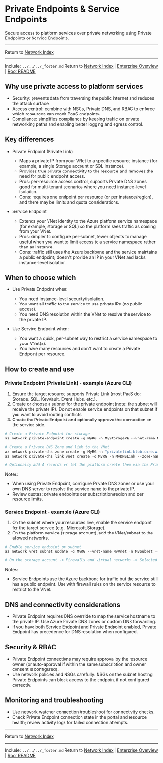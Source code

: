 ﻿---
Last Reviewed: 2025-09-04
Tags: private-endpoints, service-endpoints, azure
---
# Private Endpoints & Service Endpoints

Secure access to platform services over private networking using Private Endpoints or Service Endpoints.

---
Return to [Network Index](../_index.md)

---
Include: `../../../_footer.md`
Return to [Network Index](../_index.md) | [Enterprise Overview](../_index.md) | [Root README](../../README.md)

## Why use private access to platform services

- Security: prevents data from traversing the public internet and reduces the attack surface.
- Access control: combine with NSGs, Private DNS, and RBAC to enforce which resources can reach PaaS endpoints.
- Compliance: simplifies compliance by keeping traffic on private networking paths and enabling better logging and egress control.

## Key differences

- Private Endpoint (Private Link)
	- Maps a private IP from your VNet to a specific resource instance (for example, a single Storage account or SQL instance).
	- Provides true private connectivity to the resource and removes the need for public endpoint access.
	- Pros: per-resource access control, supports Private DNS zones, good for multi-tenant scenarios where you need instance-level isolation.
	- Cons: requires one endpoint per resource (or per instance/region), and there may be limits and quota considerations.

- Service Endpoint
	- Extends your VNet identity to the Azure platform service namespace (for example, storage or SQL) so the platform sees traffic as coming from your VNet.
	- Pros: simpler to configure per-subnet, fewer objects to manage, useful when you want to limit access to a service namespace rather than an instance.
	- Cons: traffic still uses the Azure backbone and the service maintains a public endpoint; doesn't provide an IP in your VNet and lacks instance-level isolation.

## When to choose which

- Use Private Endpoint when:
	- You need instance-level security/isolation.
	- You want all traffic to the service to use private IPs (no public access).
	- You need DNS resolution within the VNet to resolve the service to the private IP.

- Use Service Endpoint when:
	- You want a quick, per-subnet way to restrict a service namespace to your VNet(s).
	- You have many resources and don't want to create a Private Endpoint per resource.

## How to create and use

### Private Endpoint (Private Link) - example (Azure CLI)

1. Ensure the target resource supports Private Link (most PaaS do: Storage, SQL, KeyVault, Event Hubs, etc.).
2. Create or choose a subnet for the private endpoint (note: the subnet will receive the private IP). Do not enable service endpoints on that subnet if you want to avoid routing conflicts.
3. Create the Private Endpoint and optionally approve the connection on the service side.

```powershell
# Create a Private Endpoint for storage
az network private-endpoint create -g MyRG -n MyStoragePE --vnet-name MyVnet --subnet MySubnet --private-connection-resource-id /subscriptions/<sub>/resourceGroups/<rg>/providers/Microsoft.Storage/storageAccounts/<sa> --group-ids blob --connection-name MyStoragePEConn

# Create a Private DNS Zone and link to the VNet
az network private-dns zone create -g MyRG -n "privatelink.blob.core.windows.net"
az network private-dns link vnet create -g MyRG -n MyDNSLink --zone-name "privatelink.blob.core.windows.net" --virtual-network MyVnet --registration-enabled false

# Optionally add A records or let the platform create them via the Private Endpoint
```

Notes:
- When using Private Endpoint, configure Private DNS zones or use your own DNS server to resolve the service name to the private IP.
- Review quotas: private endpoints per subscription/region and per resource limits.

### Service Endpoint - example (Azure CLI)

1. On the subnet where your resources live, enable the service endpoint for the target service (e.g., Microsoft.Storage).
2. On the platform service (storage account), add the VNet/subnet to the allowed networks.

```powershell
# Enable service endpoint on subnet
az network vnet subnet update -g MyRG --vnet-name MyVnet -n MySubnet --service-endpoints Microsoft.Storage

# On the storage account -> Firewalls and virtual networks -> Selected networks -> Add your VNet/subnet
```

Notes:
- Service Endpoints use the Azure backbone for traffic but the service still has a public endpoint. Use with firewall rules on the service resource to restrict to the VNet.

## DNS and connectivity considerations

- Private Endpoint requires DNS override to map the service hostname to the private IP. Use Azure Private DNS zones or custom DNS forwarding.
- If you have both Service Endpoint and Private Endpoint enabled, Private Endpoint has precedence for DNS resolution when configured.

## Security & RBAC

- Private Endpoint connections may require approval by the resource owner (or auto-approval if within the same subscription and owner consent is configured).
- Use network policies and NSGs carefully: NSGs on the subnet hosting Private Endpoints can block access to the endpoint if not configured correctly.

## Monitoring and troubleshooting

- Use network watcher connection troubleshoot for connectivity checks.
- Check Private Endpoint connection state in the portal and resource health; review activity logs for failed connection attempts.

---
Return to [Network Index](../_index.md)

---
Include: `../../../_footer.md`
Return to [Network Index](../_index.md) | [Enterprise Overview](../_index.md) | [Root README](../../README.md)
